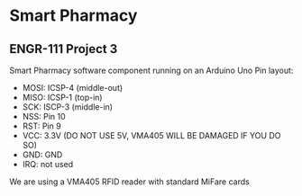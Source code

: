 # Smart Pharmacy
## ENGR-111 Project 3
Smart Pharmacy software component running on an Arduino Uno
Pin layout:
- MOSI: ICSP-4 (middle-out)
- MISO: ICSP-1 (top-in)
- SCK: ISCP-3  (middle-in)
- NSS: Pin 10
- RST: Pin 9
- VCC: 3.3V (DO NOT USE 5V, VMA405 WILL BE DAMAGED IF YOU DO SO)
- GND: GND
- IRQ: not used

We are using a VMA405 RFID reader with standard MiFare cards